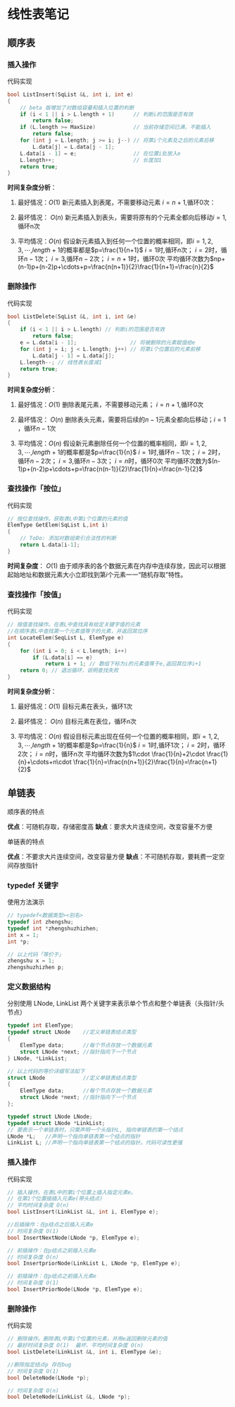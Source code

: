 # 线性表笔记

## 顺序表

### 插入操作

代码实现

```c
bool ListInsert(SqList &L, int i, int e)
{
    // beta 版增加了对数组容量和插入位置的判断
    if (i < 1 || i > L.length + 1)      // 判断i的范围是否有效
        return false;
    if (L.length >= MaxSize)            // 当前存储空间已满，不能插入
        return false;
    for (int j = L.length; j >= i; j--) // 将第i个元素及之后的元素后移
        L.data[j] = L.data[j - 1];
    L.data[i - 1] = e;                  // 在位置i处放入e
    L.length++;                         // 长度加1
    return true;
}
```

**时间复杂度分析**：

1. 最好情况：$O(1)$
  新元素插入到表尾，不需要移动元素 $i=n+1$,循环0次：

2. 最坏情况： $O(n)$
  新元素插入到表头，需要将原有的个元素全都向后移动$i=1$,循环n次

3. 平均情况：$O(n)$
  假设新元素插入到任何一个位置的概率相同，即$i=1,2,3,\cdots$,$length+1$的概率都是$p=\frac{1}{n+1}$
  $i=1$时,循环$n$次；
  $i=2$时，循环$n-1$次；
  $i=3$,循环$n-2$次；
  $i=n+1$时，循环0次
  平均循环次数为$np+(n-1)p+(n-2)p+\cdots+p=\frac{n(n+1)}{2}\frac{1}{n+1}=\frac{n}{2}$

### 删除操作

代码实现

```c
bool ListDelete(SqList &L, int i, int &e)
{
    if (i < 1 || i > L.length) // 判断i的范围是否有效
        return false;
    e = L.data[i - 1];                 // 将被删除的元素赋值给e
    for (int j = i; j < L.length; j++) // 将第i个位置后的元素前移
        L.data[j - 1] = L.data[j];
    L.length--; // 线性表长度减1
    return true;
}
```

**时间复杂度分析**：

1. 最好情况：$O(1)$
  删除表尾元素，不需要移动元素； $i=n+1$,循环0次
2. 最坏情况： $O(n)$
  删除表头元素，需要将后续的$n-1$元素全都向后移动；$i=1$ ，循环$n-1$次

3. 平均情况：$O(n)$
  假设新元素删除任何一个位置的概率相同，即$i=1,2,3,\cdots$,$length+1$的概率都是$p=\frac{1}{n}$
  $i=1$时,循环$n-1$次；
  $i=2$时，循环$n-2$次；
  $i=3$,循环$n-3$次；
  $i=n$时，循环0次
  平均循环次数为$(n-1)p+(n-2)p+\cdots+p=\frac{n(n-1)}{2}\frac{1}{n}=\frac{n-1}{2}$

### 查找操作「按位」

代码实现

```c++
// 按位查找操作。获取表L中第i个位置的元素的值
ElemType GetElem(SqList L,int i)
{
    // ToDo: 添加对数组索引合法性的判断
    return L.data[i-1];
}
```

**时间复杂度**： $O(1)$
由于顺序表的各个数据元素在内存中连续存放，因此可以根据起始地址和数据元素大小立即找到第$i$个元素一一“随机存取”特性。

### 查找操作「按值」

代码实现

```c++
// 按值查找操作。在表L中查找具有给定关键字值的元素
//在顺序表L中查找第一个元素值等于的元素，并返回其位序
int LocateElem(SeqList L, ElemType e)
{
    for (int i = 0; i < L.length; i++)
        if (L.data[i] == e)
            return i + 1; // 数组下标为i的元素值等于e,返回其位序i+1
    return 0; // 退出循环，说明查找失败
}
```

**时间复杂度分析**：

1. 最好情况：$O(1)$
  目标元素在表头，循环1次
2. 最坏情况： $O(n)$
  目标元素在表位，循环$n$次

3. 平均情况：$O(n)$
  假设目标元素出现在任何一个位置的概率相同，即$i=1,2,3,\cdots$,$length+1$的概率都是$p=\frac{1}{n}$
  $i=1$时,循环$1$次；
  $i=2$时，循环$2$次；
  $i=n$时，循环$n$次
  平均循环次数为$1\cdot \frac{1}{n}+2\cdot \frac{1}{n}+\cdots+n\cdot \frac{1}{n}=\frac{n(n+1)}{2}\frac{1}{n}=\frac{n+1}{2}$

## 单链表

顺序表的特点

**优点**：可随机存取，存储密度高
**缺点**：要求大片连续空间，改变容量不方便

单链表的特点

**优点**：不要求大片连续空间，改变容量方便
**缺点**：不可随机存取，要耗费一定空间存放指针

### typedef 关键字

使用方法演示

```c++
// typedef<数据类型><别名>
typedef int zhengshu;
typedef int *zhengshuzhizhen;
int x = 1;
int *p;

// 以上代码「等价于」
zhengshu x = 1;
zhengshuzhizhen p;
```

### 定义数据结构

分别使用 LNode, LinkList 两个关键字来表示单个节点和整个单链表（头指针/头节点）

```c++
typedef int ElemType;
typedef struct LNode    //定义单链表结点类型
{
    ElemType data;      //每个节点存放一个数据元素
    struct LNode *next; //指针指向下一个节点
} LNode, *LinkList;

// 以上代码的等价详细写法如下
struct LNode            //定义单链表结点类型
{
    ElemType data;      //每个节点存放一个数据元素
    struct LNode *next; //指针指向下一个节点
};

typedef struct LNode LNode;
typedef struct LNode *LinkList;
// 要表示一个单链表时，只需声明一个头指针L, 指向单链表的第一个结点
LNode *L;   //声明一个指向单链表第一个结点的指针
LinkList L; //声明一个指向单链表第一个结点的指针。代码可读性更强
```

### 插入操作

代码实现

```c
// 插入操作。在表L中的第i个位置上插入指定元素e。
// 在第1个位置插插入元素e(带头结点)
// 平均时间复杂度 O(n)
bool ListInsert(LinkList &L, int i, ElemType e);

//后插操作：在p结点之后插入元素e
// 时间复杂度 O(1)
bool InsertNextNode(LNode *p, ElemType e);

// 前插操作：在p结点之前插入元素e
// 时间复杂度 O(n)
bool InsertpriorNode(LinkList L, LNode *p, ElemType e);

// 前插操作：在p结点之前插入元素e
// 时间复杂度 O(1)
bool InsertPriorNode(LNode *p, ElemType e);
```

### 删除操作

代码实现

```c++
// 删除操作。删除表L中第i个位置的元素，并用e返回删除元素的值
// 最好时间复杂度 O(1)  最坏、平均时间复杂度 O(n)
bool ListDelete(LinkList &L, int i, ElemType &e);

//删除指定结点p 存在bug
// 时间复杂度 O(1)
bool DeleteNode(LNode *p);

// 时间复杂度 O(n)
bool DeleteNode(LinkList &L, LNode *p);
```
